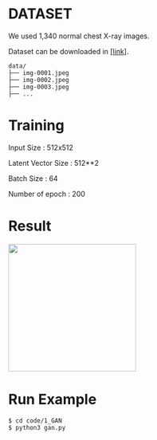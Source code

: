 # DATASET
We used 1,340 normal chest X-ray images.

Dataset can be downloaded in [[link]](https://www.kaggle.com/paultimothymooney/chest-xray-pneumonia).

    data/
    ├── img-0001.jpeg
    ├── img-0002.jpeg
    ├── img-0003.jpeg
    ├── ...

# Training
Input Size : 512x512

Latent Vector Size : 512**2

Batch Size : 64

Number of epoch : 200


# Result
<p align="left">
    <img src="result/result_image.gif" width="256"\>
</p>


# Run Example
```
$ cd code/1_GAN
$ python3 gan.py
```
